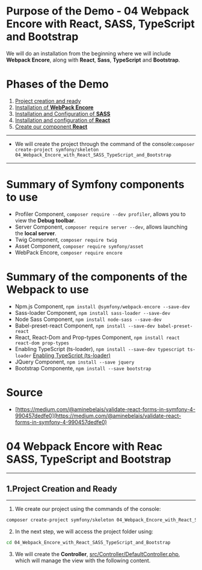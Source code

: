 # Purpose of the Demo - 04 Webpack Encore with React, SASS, TypeScript and Bootstrap

We will do an installation from the beginning where we will include **Webpack Encore**, along with **React**, **Sass**, **TypeScript** and **Bootstrap**.

# Phases of the Demo
1. [Project creation and ready](#1project-creation-and-ready)
2. [Installation of **WebPack Encore**](#2installation-of-webpack-encore)
3. [Installation and Configuration of **SASS**](#3installation-and-configuration-of-sass)
4. [Installation and configuration of **React**](#4installation-and-configuration-of-react)
5. [Create our component **React**](#5create-our-component-react)

-------------------------------------------------- -------------------------------------

* We will create the project through the command of the console:`composer create-project symfony/skeleton 04_Webpack_Encore_with_React_SASS_TypeScript_and_Bootstrap`

---------------------------------------------------------------------------------------

# Summary of Symfony components to use

* Profiler Component, `composer require --dev profiler`, allows you to view the **Debug toolbar**.
* Server Component, `composer require server --dev`, allows launching the **local server**.
* Twig Component, `composer require twig`
* Asset Component, `composer require symfony/asset`
* WebPack Encore, `composer require encore`

# Summary of the components of the Webpack to use

* Npm.js Component, `npm install @symfony/webpack-encore --save-dev`
* Sass-loader Component, `npm install sass-loader --save-dev`
* Node Sass Component, `npm install node-sass --save-dev`
* Babel-preset-react Component, `npm install --save-dev babel-preset-react`
* React, React-Dom and Prop-types Component, `npm install react react-dom prop-types`
* Enabling TypeScript (ts-loader), `npm install --save-dev typescript ts-loader` [Enabling TypeScript (ts-loader)](https://symfony.com/doc/current/frontend/encore/typescript.html)
* JQuery Component, `npm install --save jquery`
* Bootstrap Componente, `npm install --save bootstrap`

# Source

* [https://medium.com/@aminebelais/validate-react-forms-in-symfony-4-990457dedfe0](https://medium.com/@aminebelais/validate-react-forms-in-symfony-4-990457dedfe0)

# 04 Webpack Encore with Reac SASS, TypeScript and Bootstrap

--------------------------------------------------------------------------------------------

## 1.Project Creation and Ready

--------------------------------------------------------------------------------------------

1. We create our project using the commands of the console: 

```bash
composer create-project symfony/skeleton 04_Webpack_Encore_with_React_SASS_TypeScript_and_Bootstrap
```

2. In the next step, we will access the project folder using:

```bash
cd 04_Webpack_Encore_with_React_SASS_TypeScript_and_Bootstrap
```

3. We will create the **Controller**, [src/Controller/DefaultController.php](src/Controller/DefaultController.php), which will manage the view with the following content.